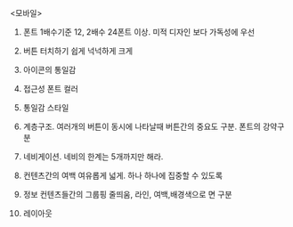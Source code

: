 
<모바일>
1. 폰트
1배수기준 12, 2배수 24폰트 이상.
미적 디자인 보다 가독성에 우선

2. 버튼
터치하기 쉽게 넉넉하게 크게

3. 아이콘의 통일감
4. 접근성 폰트 컬러
5. 통일감 스타일
6. 계층구조. 여러개의 버튼이 동시에 나타날때 버튼간의 중요도 구분.   폰트의 강약구분
7. 네비게이션. 네비의 한계는 5개까지만 해라. 
8. 컨텐츠간의 여백 여유롭게 넓게. 하나 하나에 집중할 수 있도록
9. 정보 컨텐츠들간의 그룹핑   줄띄움,  라인, 여백,배경색으로 면 구분
10. 레이아웃